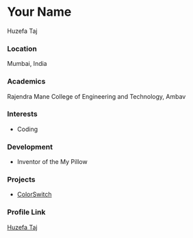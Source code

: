 # Your Name
Huzefa Taj

### Location

Mumbai, India 

### Academics

Rajendra Mane College of Engineering and Technology, Ambav

### Interests

-  Coding

### Development

- Inventor of the My Pillow

### Projects

- [ColorSwitch](https://github.com/huzefaTaj/ColorSwitch)

### Profile Link

[Huzefa Taj](https://github.com/huzefaTaj)
